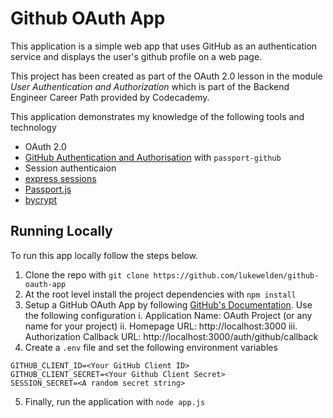 # Github OAuth App
This application is a simple web app that uses GitHub as an authentication service and displays the user's
github profile on a web page. 

This project has been created as part of the OAuth 2.0 lesson in the module *User Authentication and Authorization* which is part of the Backend Engineer Career Path provided by Codecademy. 

This application demonstrates my knowledge of the following tools and technology
- OAuth 2.0 
- [GitHub Authentication and Authorisation](https://www.passportjs.org/packages/passport-github/) with `passport-github` 
- Session authenticaion 
- [express sessions](https://www.npmjs.com/package/express-session)
- [Passport.js](https://www.passportjs.org/) 
- [bycrypt](https://www.npmjs.com/package/bcrypt)

## Running Locally 
To run this app locally follow the steps below. 
1. Clone the repo with `git clone https://github.com/lukewelden/github-oauth-app`
2. At the root level install the project dependencies with `npm install`
3. Setup a GitHub OAuth App by following [GitHub's Documentation](https://docs.github.com/en/apps/oauth-apps/building-oauth-apps/creating-an-oauth-app). Use the following configuration
    i. Application Name: OAuth Project (or any name for your project)
    ii. Homepage URL: http://localhost:3000
    iii. Authorization Callback URL: http://localhost:3000/auth/github/callback
4. Create a `.env` file and set the following environment variables 
```
GITHUB_CLIENT_ID=<Your GitHub Client ID>
GITHUB_CLIENT_SECRET=<Your Github Client Secret>
SESSION_SECRET=<A random secret string> 
```
5. Finally, run the application with `node app.js`